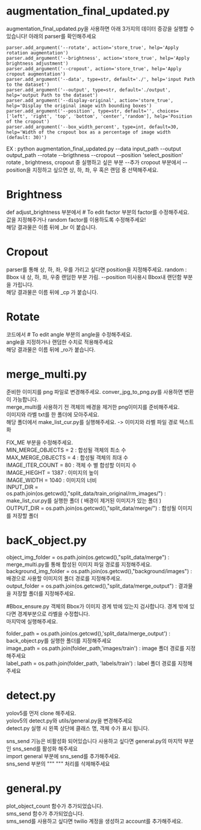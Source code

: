 # augmentation_final_updated.py
augmentation_final_updated.py을 사용하면 아래 3가지의 데이터 증강을 실행할 수 있습니다! 
아래의 parser를 확인해주세요 

    parser.add_argument('--rotate', action='store_true', help='Apply rotation augmentation')
    parser.add_argument('--brightness', action='store_true', help='Apply brightness adjustment')
    parser.add_argument('--cropout', action='store_true', help='Apply cropout augmentation')
    parser.add_argument('--data', type=str, default='./', help='input Path to the dataset')
    parser.add_argument('--output', type=str, default='./output', help='output Path to the dataset')
    parser.add_argument('--display-original', action='store_true', help='Display the original image with bounding boxes')
    parser.add_argument('--position', type=str, default='', choices=['left', 'right', 'top', 'bottom', 'center','random'], help='Position of the cropout')
    parser.add_argument('--box_width_percent', type=int, default=30, help='Width of the cropout box as a percentage of image width (default: 30)')  

EX : 
python augmentation_final_updated.py --data input_path --output output_path --rotate --brigthness --cropout --position 'select_position'  
rotate , brightness, cropout 중 실행하고 싶은 부분 --추가 
cropout 부분에서 --position을 지정하고 싶으면 상, 하, 좌, 우 혹은 랜덤 중 선택해주세요.

# Brightness
def adjust_brightness 부분에서 # To edit factor 부분의 factor를 수정해주세요.  
값을 지정해주거나 random factor를 이용하도록 수정해주세요!  
해당 결과물은 이름 뒤에 _br 이 붙습니다. 

# Cropout
parser를 통해 상, 하, 좌, 우를 가리고 싶다면 position을 지정해주세요. 
random : Bbox 내 상, 하, 좌, 우중 랜덤한 부분 가림. 
--position 미사용시 Bbox내 랜던함 부분을 가립니다.  
해당 결과물은 이름 뒤에 _cp 가 붙습니다. 

# Rotate
 코드에서 # To edit angle 부분의 angle을 수정해주세요.  
 angle을 지정하거나 랜덤한 수치로 적용해주세요  
 해당 결과물은 이름 뒤에 _ro가 붙습니다.  

# merge_multi.py 
준비한 이미지를 png 파일로 변경해주세요. conver_jpg_to_png.py를 사용하면 변환이 가능합니다.  
merge_multi를 사용하기 전 객체의 배경을 제거한 png이미지를 준비해주세요.  
이미지와 라벨 txt를 한 폴더에 모아주세요.  
해당 폴더에서 make_list_cur.py를 실행해주세요. -> 이미지와 라벨 파일 경로 텍스트화  

FIX_ME 부분을 수정해주세요.  
MIN_MERGE_OBJECTS = 2 : 합성될 객체의 최소 수  
MAX_MERGE_OBJECTS = 4 : 합성될 객체의 최대 수  
IMAGE_ITER_COUNT = 80 : 객체 수 별 합성할 이미지 수   
IMAGE_HIEGHT = 1387 : 이미지의 높이  
IMAGE_WIDTH = 1040 : 이미지의 너비  
INPUT_DIR = os.path.join(os.getcwd(),"split_data/train_original/rm_images/") : make_list_cur.py를 실행한 폴더 ( 배경이 제거된 이미지가 있는 폴더 )  
OUTPUT_DIR = os.path.join(os.getcwd(),"split_data/merge/") : 합성될 이미지를 저장할 폴더  


# bacK_object.py 
object_img_folder = os.path.join(os.getcwd(),"split_data/merge") : merge_multi.py를 통해 합성된 이미지 파일 경로를 지정해주세요.  
background_img_folder = os.path.join(os.getcwd(),"background/images") : 배경으로 사용할 이미지의 폴더 경로를 지정해주세요.  
output_folder = os.path.join(os.getcwd(),"split_data/merge_output") : 결과물을 저장할 폴더를 지정해주세요.   

#Bbox_ensure.py 
객체의 Bbox가 이미지 경계 밖에 있는지 검사합니다. 경계 밖에 있다면 경계부분으로 라벨을 수정합니다.  
마지막에 실행해주세요.  

folder_path = os.path.join(os.getcwd(),'split_data/merge_output') : back_object.py를 실행한 폴더를 지정해주세요  
image_path = os.path.join(folder_path,'images/train') : image 폴더 경로를 지정해주세요  
label_path = os.path.join(folder_path, 'labels/train') : label 폴더 경로를 지정해주세요  

# detect.py 
yolov5를 먼저 clone 해주세요.  
yolov5의 detect.py와 utils/general.py을 변경해주세요  
detect.py 실행 시 왼쪽 상단에 클래스 명, 객체 수가 표시 됩니다.  

sns_send 기능은 비활성화 되어있습니다 사용하고 싶다면 general.py의 마지막 부분인 sns_send를 활성화 해주세요  
import general 부분에 sns_send를 추가해주세요.  
sns_send 부분의 """ """ 처리를 삭제해주세요  

# general.py 
plot_object_count 함수가 추가되었습니다.  
sms_send 함수가 추가되었습니다.  
sms_send를 사용하고 싶다면 twilio 계정을 생성하고 account를 추가해주세요.  




 
 
